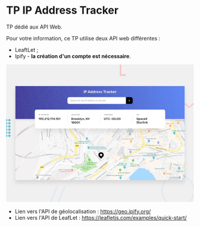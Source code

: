 # TP IP Address Tracker

TP dédié aux API Web.

Pour votre information, ce TP utilise deux API web différentes : 
- LeaftLet ;
- Ipify - **la création d'un compte est nécessaire**.

![Aperçu de la version ordinateur du TP de traqueur d'adresse IP](./desktop-preview.jpg)


- Lien vers l'API de géolocalisation : https://geo.ipify.org/
- Lien vers l'API de LeafLet : https://leafletjs.com/examples/quick-start/

